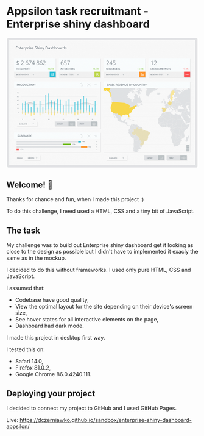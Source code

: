 # Appsilon task recruitmant - Enterprise shiny dashboard

![Enterprise shiny dashboard](./images/mockup.png)

## Welcome! 👋

Thanks for chance and fun, when I made this project :)

To do this challenge, I need used a HTML, CSS and a tiny bit of JavaScript.

## The task

My challenge was to build out Enterprise shiny dashboard get it looking as close to the design as possible but I didn't have to implemented it exacly the same as in the mockup.

I decided to do this without frameworks. I used only pure HTML, CSS and JavaScript.

I assumed that:

- Codebase have good quality,
- View the optimal layout for the site depending on their device's screen size,
- See hover states for all interactive elements on the page,
- Dashboard had dark mode.

I made this project in desktop first way.

I tested this on:

- Safari 14.0,
- Firefox 81.0.2,
- Google Chrome 86.0.4240.111.

## Deploying your project

I decided to connect my project to GitHub and I used GitHub Pages.

Live: https://dczerniawko.github.io/sandbox/enterprise-shiny-dashboard-appsilon/
